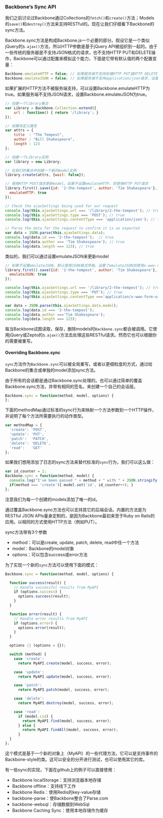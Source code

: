 ### Backbone’s Sync API

我们之前讨论过Backbone通过Collections的`fetch()`和`create()`方法；Models的`save()`和`destroy()`方法来支持RESTful的。现在让我们仔细看下Backbone的sync方法。

Backbone.sync方法是构成Backbone.js一个必要的部分。假设它是一个类似jQuery的`$.ajax()`方法，所以HTTP参数是基于jQuery API被组织到一起的。由于一些传统的服务器是不支持JSON格式的请求，也不支持HTTP PUT和DELETE操作，Backbone可以通过配置来模拟这个能力，下面是它带有默认值的两个配置变量：

```javascript
Backbone.emulateHTTP = false; // 如果服务端不支持处理HTTP PUT或HTTP DELETE请求，设置为true
Backbone.emulateJSON = false; // 如果服务端不支持application/json请求，设置为true
```

如果扩展的HTTP方法不被服务端支持，可以设置Backbone.emulateHTTP为true。如果服务端不支持JSON请求，设置Backbone.emulateJSON为true。

```javascript
// 创建一个library集合
var Library = Backbone.Collection.extend({
    url : function() { return '/library'; }
});

// 给模块定义属性
var attrs = {
    title  : "The Tempest",
    author : "Bill Shakespeare",
    length : 123
};

// 创建一个Library实例
var library = new Library;

// 在我们的集合中创建一个新的model实例
library.create(attrs, {wait: false});

// 使用HTTP POST请求更新model。如果不设置emulateHTTP，则使用HTTP PUT请求
library.first().save({id: '2-the-tempest', author: 'Tim Shakespeare'}, {
  emulateHTTP: true
});

// Check the ajaxSettings being used for our request
console.log(this.ajaxSettings.url === '/library/2-the-tempest'); // true
console.log(this.ajaxSettings.type === 'POST'); // true
console.log(this.ajaxSettings.contentType === 'application/json'); // true

// Parse the data for the request to confirm it is as expected
var data = JSON.parse(this.ajaxSettings.data);
console.log(data.id === '2-the-tempest');  // true
console.log(data.author === 'Tim Shakespeare'); // true
console.log(data.length === 123); // true
```

类似的，我们可以通过设置emulateJSON来更新model

```javascript
// 如果不设置emulateJSON，默认使用JSON格式传输，设置了emulateJSON则使用x-www-form-urlencoded格式
library.first().save({id: '2-the-tempest', author: 'Tim Shakespeare'}, {
  emulateJSON: true
});

console.log(this.ajaxSettings.url === '/library/2-the-tempest'); // true
console.log(this.ajaxSettings.type === 'PUT'); // true
console.log(this.ajaxSettings.contentType ==='application/x-www-form-urlencoded'); // true

var data = JSON.parse(this.ajaxSettings.data.model);
console.log(data.id === '2-the-tempest');
console.log(data.author ==='Tim Shakespeare');
console.log(data.length === 123);
```

每当Backbone试图读取，保存，删除models时`Backbone.sync`都会被调用。它使用jQuery或Zepto的`$.ajax()`方法去处理这些RESTful请求。然而它也可以根据你的需要被重写。

#### Overriding Backbone.sync

`sync`方法作为`Backbone.sync`可以被全局重写，或者以更细粒度的方式，通过给Backbone的集合或单独的model添加sync方法。

由于所有的会话都是通过Backbone.sync处理的。也可以通过简单的覆盖Backbone.sync方法，并带有相同的签名，来创建一个自己的会话层。

```javascript
Backbone.sync = function(method, model, options) {
};
```

下面的methodMap通过标准的sync行为来映射一个方法参数到一个HTTP操作，并说明了每个方法所需要执行的动作类型。

```javascript
var methodMap = {
  'create': 'POST',
  'update': 'PUT',
  'patch':  'PATCH',
  'delete': 'DELETE',
  'read':   'GET'
};
```

如果我们想用添加了日志的sync方法来替代标准的`sync`行为，我们可以这么做：

```javascript
var id_counter = 1;
Backbone.sync = function(method, model) {
  console.log("I've been passed " + method + " with " + JSON.stringify(model));
  if(method === 'create'){ model.set('id', id_counter++); }
};
```

注意我们为每一个创建的models添加了唯一的id。

通过覆盖Backbone.sync方法也可以支持其它的后端会话。内置的方法是为RESTful JSON APIs量身定制的，是因为Backbone最初来至于Ruby on Rails的应用。以相同的方式使用HTTP方法（例如PUT）。

sync方法带有3个参数

* method：可以是create, update, patch, delete, read中任一个方法
* model：Backbone的model对象
* options：可以包含success或error方法

为了实现一个新的`sync`方法可以使用下面的模式：

```javascript
Backbone.sync = function(method, model, options) {

  function success(result) {
    // Handle successful results from MyAPI
    if (options.success) {
      options.success(result);
    }
  }

  function error(result) {
    // Handle error results from MyAPI
    if (options.error) {
      options.error(result);
    }
  }

  options || (options = {});

  switch (method) {
    case 'create':
      return MyAPI.create(model, success, error);

    case 'update':
      return MyAPI.update(model, success, error);

    case 'patch':
      return MyAPI.patch(model, success, error);

    case 'delete':
      return MyAPI.destroy(model, success, error);

    case 'read':
      if (model.cid) {
        return MyAPI.find(model, success, error);
      } else {
        return MyAPI.findAll(model, success, error);
      }
  }
};
```

这个模式是基于一个新的对象上（MyAPI）的一些代理方法，它可以是支持事件的Backbone-style的类。这可以安全的分开进行测试，也可以使用其它的库。

有一些sync的实现，下面在github上的例子可以直接使用：

* Backbone localStorage：支持浏览器本地存储
* Backbone offline：支持线下工作
* Backbone Redis：使用Redis的key-value存储
* backbone-parse：使Backbone整合了Parse.com
* backbone-websql：存储数据到WebSql
* Backbone Caching Sync：使用本地存储作为缓存
